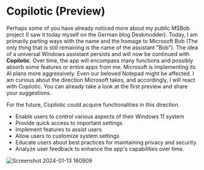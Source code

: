 # Copilotic (Preview)

Perhaps some of you have already noticed more about my public MSBob project (I saw it today myself on the German blog Deskmodder). Today, I am primarily parting ways with the name and the homage to Microsoft Bob (The only thing that is still remaining is the name of the assistant "Bob"). The idea of a universal Windows assistant persists and will now be continued with **Copilotic**. Over time, the app will encompass many functions and possibly absorb some features or entire apps from me. Microsoft is implementing its AI plans more aggressively. Even our beloved Notepad might be affected. I am curious about the direction Microsoft takes, and accordingly, I will react with Copilotic. You can already take a look at the first preview and share your suggestions.

For the future, Copilotic could acquire functionalities in this direction.
- Enable users to control various aspects of their Windows 11 system 
- Provide quick access to important settings
- Implement features to assist users 
- Allow users to customize system settings 
- Educate users about best practices for maintaining privacy and security.
- Analyze user feedback to enhance the app's capabilities over time.

![Screenshot 2024-01-13 160909](https://github.com/builtbybel/Copilotic/assets/57478606/3d3a9af2-9ff5-4142-9a60-d3c42fba1810)
